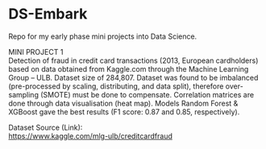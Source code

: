 # DS-Embark
Repo for my early phase mini projects into Data Science.

MINI PROJECT 1\
Detection of fraud in credit card transactions (2013, European cardholders) based on data obtained from Kaggle.com through the Machine Learning Group – ULB. Dataset size of 284,807. Dataset was found to be imbalanced (pre-processed by scaling, distributing, and data split), therefore over-sampling (SMOTE) must be done to compensate. Correlation matrices are done through data visualisation (heat map). Models Random Forest & XGBoost gave the best results (F1 score: 0.87 and 0.85, respectively).

Dataset Source (Link):\
https://www.kaggle.com/mlg-ulb/creditcardfraud
